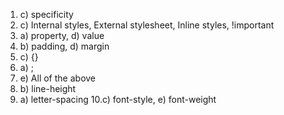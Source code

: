 1. c) specificity
2. c) Internal styles, External stylesheet, Inline styles, !important
3. a) property, d) value
4. b) padding, d) margin
5. c) {}
6. a) ;
7. e) All of the above
8. b) line-height
9. a) letter-spacing
10.c) font-style, e) font-weight

